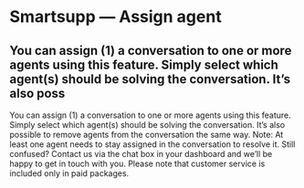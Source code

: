 # Smartsupp — Assign agent
## You can assign (1) a conversation to one or more agents using this feature. Simply select which agent(s) should be solving the conversation. It’s also poss
You can assign (1) a conversation to one or more agents using this feature. Simply select which agent(s) should be solving the conversation. It’s also possible to remove agents from the conversation the same way.
Note: At least one agent needs to stay assigned in the conversation to resolve it.
Still confused? Contact us via the chat box in your dashboard and we’ll be happy to get in touch with you. Please note that customer service is included only in paid packages.

